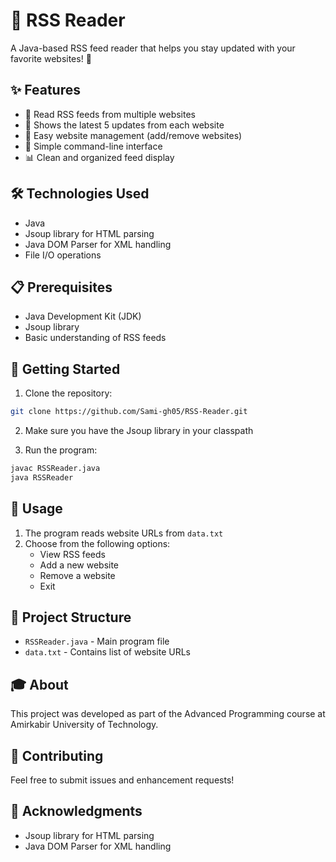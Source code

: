 # 📰 RSS Reader

A Java-based RSS feed reader that helps you stay updated with your favorite websites! 🚀

## ✨ Features

- 📱 Read RSS feeds from multiple websites
- 🔄 Shows the latest 5 updates from each website
- 📝 Easy website management (add/remove websites)
- 🎯 Simple command-line interface
- 📊 Clean and organized feed display

## 🛠️ Technologies Used

- Java
- Jsoup library for HTML parsing
- Java DOM Parser for XML handling
- File I/O operations

## 📋 Prerequisites

- Java Development Kit (JDK)
- Jsoup library
- Basic understanding of RSS feeds

## 🚀 Getting Started

1. Clone the repository:
```bash
git clone https://github.com/Sami-gh05/RSS-Reader.git
```

2. Make sure you have the Jsoup library in your classpath

3. Run the program:
```bash
javac RSSReader.java
java RSSReader
```

## 📝 Usage

1. The program reads website URLs from `data.txt`
2. Choose from the following options:
   - View RSS feeds
   - Add a new website
   - Remove a website
   - Exit

## 📁 Project Structure

- `RSSReader.java` - Main program file
- `data.txt` - Contains list of website URLs

## 🎓 About

This project was developed as part of the Advanced Programming course at Amirkabir University of Technology.

## 🤝 Contributing

Feel free to submit issues and enhancement requests!

## 🙏 Acknowledgments

- Jsoup library for HTML parsing
- Java DOM Parser for XML handling
